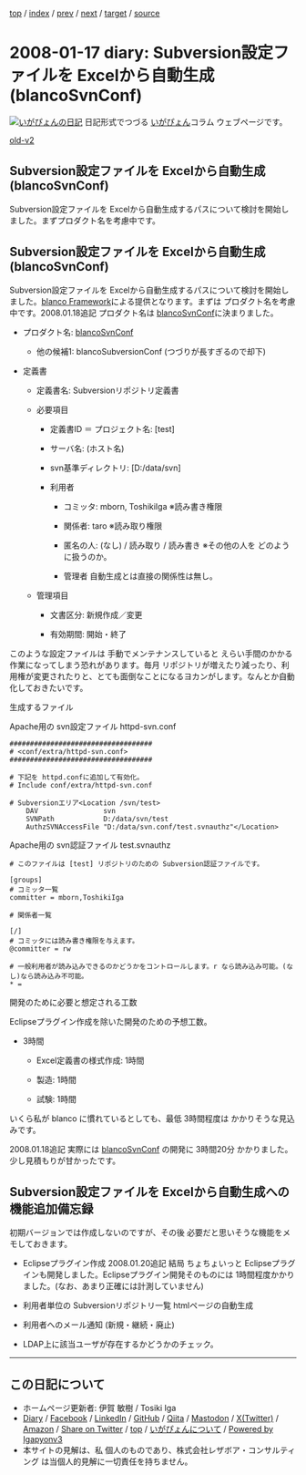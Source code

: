 [top](../index.html) 
 / [index](index.html) 
 / [prev](ig080116.html) 
 / [next](ig080118.html) 
 / [target](https://www.igapyon.jp/igapyon/diary/2008/ig080117.html) 
 / [source](https://github.com/igapyon/diary/blob/master/2008/ig080117.src.md) 

2008-01-17 diary: Subversion設定ファイルを Excelから自動生成 (blancoSvnConf)
=====================================================================================================
[![いがぴょんの日記](https://www.igapyon.jp/igapyon/diary/images/iga202308_64.jpg "いがぴょん")](https://www.igapyon.jp/igapyon/diary/memo/memoigapyon.html) 日記形式でつづる [いがぴょん](https://www.igapyon.jp/igapyon/diary/memo/memoigapyon.html)コラム ウェブページです。

[old-v2](ig080117-orig.html)

## Subversion設定ファイルを Excelから自動生成 (blancoSvnConf)

Subversion設定ファイルを Excelから自動生成するパスについて検討を開始しました。まずプロダクト名を考慮中です。


## Subversion設定ファイルを Excelから自動生成 (blancoSvnConf)

Subversion設定ファイルを Excelから自動生成するパスについて検討を開始しました。[blanco Framework](https://www.igapyon.jp/blanco/blanco.ja.html)による提供となります。まずは プロダクト名を考慮中です。2008.01.18追記 プロダクト名は [blancoSvnConf](https://www.igapyon.jp/blanco/blancosvnconf.html)に決まりました。

* プロダクト名: [blancoSvnConf](https://www.igapyon.jp/blanco/blancosvnconf.html)
  
  * 他の候補1: blancoSubversionConf (つづりが長すぎるので却下)
  

  
* 定義書
  
  * 定義書名: Subversionリポジトリ定義書
    
  * 必要項目
    
    * 定義書ID ＝ プロジェクト名: [test]
      
    * サーバ名: (ホスト名)
      
    * svn基準ディレクトリ: [D:/data/svn]
      
    * 利用者
      
      * コミッタ: mborn, ToshikiIga
        ※読み書き権限
        
      * 関係者: taro
        ※読み取り権限
        
      * 匿名の人: (なし) / 読み取り / 読み書き
        ※その他の人を どのように扱うのか。
        
      * 管理者
        自動生成とは直接の関係性は無し。
      

    

    
  * 管理項目
    
    * 文書区分: 新規作成／変更
      
    * 有効期間: 開始・終了
    

  

このような設定ファイルは 手動でメンテナンスしていると えらい手間のかかる作業になってしまう恐れがあります。毎月 リポジトリが増えたり減ったり、利用権が変更されたりと、とても面倒なことになるヨカンがします。なんとか自動化しておきたいです。

生成するファイル

Apache用の svn設定ファイル
httpd-svn.conf

      
```
###################################
# <conf/extra/httpd-svn.conf>
###################################

# 下記を httpd.confに追加して有効化。
# Include conf/extra/httpd-svn.conf

# Subversionエリア<Location /svn/test>
    DAV                svn
    SVNPath            D:/data/svn/test
    AuthzSVNAccessFile "D:/data/svn.conf/test.svnauthz"</Location>
```

      

Apache用の svn認証ファイル
test.svnauthz

      
```
# このファイルは [test] リポジトリのための Subversion認証ファイルです。

[groups]
# コミッタ一覧
committer = mborn,ToshikiIga

# 関係者一覧

[/]
# コミッタには読み書き権限を与えます。
@committer = rw

# 一般利用者が読み込みできるのかどうかをコントロールします。r なら読み込み可能。(なし)なら読み込み不可能。
* = 
```

      

開発のために必要と想定される工数

Eclipseプラグイン作成を除いた開発のための予想工数。

* 3時間
  
  * Excel定義書の様式作成: 1時間
    
  * 製造: 1時間
    
  * 試験: 1時間
  

いくら私が blanco に慣れているとしても、最低 3時間程度は かかりそうな見込みです。

2008.01.18追記 実際には [blancoSvnConf](https://www.igapyon.jp/blanco/blancosvnconf.html) の開発に 3時間20分 かかりました。少し見積もりが甘かったです。

## Subversion設定ファイルを Excelから自動生成への機能追加備忘録

初期バージョンでは作成しないのですが、その後 必要だと思いそうな機能をメモしておきます。

* Eclipseプラグイン作成
  2008.01.20追記 結局 ちょちょいっと Eclipseプラグインも開発しました。Eclipseプラグイン開発そのものには 1時間程度かかりました。(なお、あまり正確には計測していません)
  
* 利用者単位の Subversionリポジトリ一覧 htmlページの自動生成
  
* 利用者へのメール通知 (新規・継続・廃止)
  
* LDAP上に該当ユーザが存在するかどうかのチェック。


----------------------------------------------------------------------------------------------------

## この日記について

* ホームページ更新者: 伊賀 敏樹 / Tosiki Iga
* [Diary](https://www.igapyon.jp/igapyon/diary/) / [Facebook](https://www.facebook.com/igapyon) / [LinkedIn](https://www.linkedin.com/in/toshikiiga) / [GitHub](https://github.com/igapyon) / [Qiita](https://qiita.com/igapyon) / [Mastodon](https://social.vivaldi.net/@igapyon) / [X(Twitter)](https://twitter.com/ToshikiIga) / [Amazon](https://www.amazon.co.jp/%E4%BC%8A%E8%B3%80-%E6%95%8F%E6%A8%B9/e/B004LTQWCQ) / 
[Share on Twitter](https://twitter.com/intent/tweet?hashtags=igapyon%2Cdiary%2C%E3%81%84%E3%81%8C%E3%81%B4%E3%82%87%E3%82%93&text=Subversion%E8%A8%AD%E5%AE%9A%E3%83%95%E3%82%A1%E3%82%A4%E3%83%AB%E3%82%92+Excel%E3%81%8B%E3%82%89%E8%87%AA%E5%8B%95%E7%94%9F%E6%88%90+%28blancoSvnConf%29&url=https%3A%2F%2Fwww.igapyon.jp%2Figapyon%2Fdiary%2F2008%2Fig080117.html) / [top](../index.html) / [いがぴょんについて](https://www.igapyon.jp/igapyon/diary/memo/memoigapyon.html) / [Powered by Igapyonv3](https://github.com/igapyon/igapyonv3)
* 本サイトの見解は、私 個人のものであり、株式会社レザボア・コンサルティング は当個人的見解に一切責任を持ちません。 
